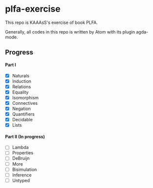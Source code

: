 # plfa-exercise

This repo is KAAAsS's exercise of book PLFA.

Generally, all codes in this repo is written by Atom with its plugin agda-mode.

## Progress

#### Part I

- [x] Naturals
- [x] Induction
- [x] Relations
- [x] Equality
- [x] Isomorphism
- [x] Connectives
- [x] Negation
- [x] Quantifiers
- [x] Decidable
- [x] Lists

#### Part II (In progress)

- [ ] Lambda
- [ ] Properties
- [ ] DeBruijn
- [ ] More
- [ ] Bisimulation
- [ ] Inference
- [ ] Untyped
